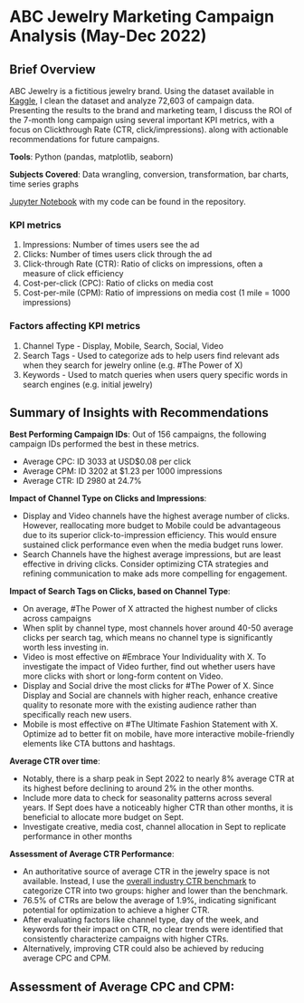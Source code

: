 # ABC Jewelry Marketing Campaign Analysis (May-Dec 2022)
## Brief Overview
ABC Jewelry is a fictitious jewelry brand. Using the dataset available in [Kaggle](https://www.kaggle.com/datasets/rahulchavan99/marketing-campaign-dataset/code), I clean the dataset and analyze 72,603 of campaign data. Presenting the results to the brand and marketing team, I discuss the ROI of the 7-month long campaign using several important KPI metrics, with a focus on Clickthrough Rate (CTR, click/impressions). along with actionable recommendations for future campaigns.

**Tools**: Python (pandas, matplotlib, seaborn)

**Subjects Covered**: Data wrangling, conversion, transformation, bar charts, time series graphs

[Jupyter Notebook](https://github.com/sanrio00/portfolio-projects/blob/812931c0e1909d901e78b2dca871ed43812149f2/Completed/ABC%20Jewelry%20Marketing%20Campaign%20Analysis%20(May-Dec%202022)/marketing_ROI.ipynb) with my code can be found in the repository.

### KPI metrics
1. Impressions: Number of times users see the ad
2. Clicks: Number of times users click through the ad
3. Click-through Rate (CTR): Ratio of clicks on impressions, often a measure of click efficiency
4. Cost-per-click (CPC): Ratio of clicks on media cost
5. Cost-per-mile (CPM): Ratio of impressions on media cost (1 mile = 1000 impressions)

### Factors affecting KPI metrics
1. Channel Type - Display, Mobile, Search, Social, Video
2. Search Tags - Used to categorize ads to help users find relevant ads when they search for jewelry online (e.g. #The Power of X)
3. Keywords - Used to match queries when users query specific words in search engines (e.g. initial jewelry)

## Summary of Insights with Recommendations
**Best Performing Campaign IDs**: Out of 156 campaigns, the following campaign IDs performed the best in these metrics.
- Average CPC: ID 3033 at USD$0.08 per click
- Average CPM: ID 3202 at $1.23 per 1000 impressions 
- Average CTR: ID 2980 at 24.7%

**Impact of Channel Type on Clicks and Impressions**: 
- Display and Video channels have the highest average number of clicks. However, reallocating more budget to Mobile could be advantageous due to its superior click-to-impression efficiency. This would ensure sustained click performance even when the media budget runs lower.
- Search Channels have the highest average impressions, but are least effective in driving clicks. Consider optimizing CTA strategies and refining communication to make ads more compelling for engagement.

**Impact of Search Tags on Clicks, based on Channel Type**:
- On average, #The Power of X attracted the highest number of clicks across campaigns
- When split by channel type, most channels hover around 40-50 average clicks per search tag, which means no channel type is significantly worth less investing in.
- Video is most effective on #Embrace Your Individuality with X. To investigate the impact of Video further, find out whether users have more clicks with short or long-form content on Video.
- Display and Social drive the most clicks for #The Power of X. Since Display and Social are channels with higher reach, enhance creative quality to resonate more with the existing audience rather than specifically reach new users.
- Mobile is most effective on #The Ultimate Fashion Statement with X. Optimize ad to better fit on mobile, have more interactive mobile-friendly elements like CTA buttons and hashtags.

**Average CTR over time**:
- Notably, there is a sharp peak in Sept 2022 to nearly 8% average CTR at its highest before declining to around 2% in the other months.
- Include more data to check for seasonality patterns across several years. If Sept does have a noticeably higher CTR than other months, it is beneficial to allocate more budget on Sept.
- Investigate creative, media cost, channel allocation in Sept to replicate performance in other months

**Assessment of Average CTR Performance**:
- An authoritative source of average CTR in the jewelry space is not available. Instead, I use the [overall industry CTR benchmark](https://www.webfx.com/blog/marketing/whats-good-click-rate-ctr-industry/#:~:text=While%20a%20good%20CTR%20depends,the%20average%20CTR%20is%200.46%25) to categorize CTR into two groups: higher and lower than the benchmark.
- 76.5% of CTRs are below the average of 1.9%, indicating significant potential for optimization to achieve a higher CTR.
- After evaluating factors like channel type, day of the week, and keywords for their impact on CTR, no clear trends were identified that consistently characterize campaigns with higher CTRs.
- Alternatively, improving CTR could also be achieved by reducing average CPC and CPM.

**Assessment of Average CPC and CPM**:
- 
